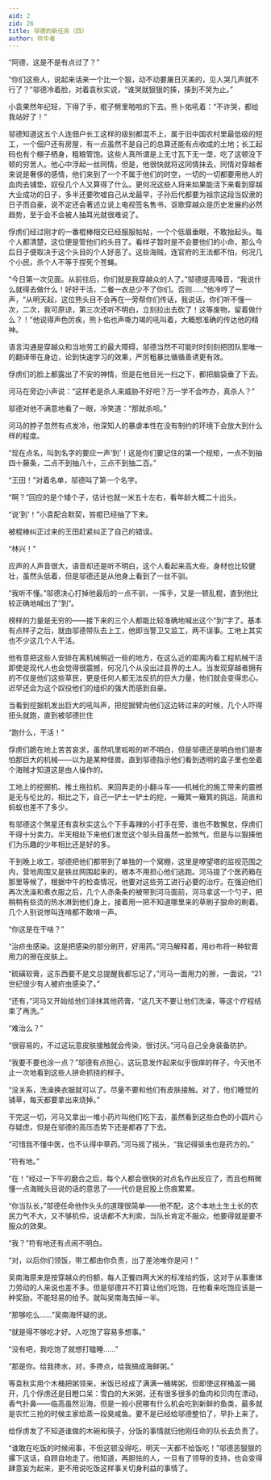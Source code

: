 ```yaml
---
aid: 2
zid: 26
title: 邬德的新任务（四）
author: 吹牛者
---
```


“阿德，这是不是有点过了？”

“你们这些人，说起来话来一个比一个狠，动不动要屠日灭美的，见人哭几声就不行了？”邬德冷着脸，对着袁秋实说，“谁哭就狠狠的揍，揍到不哭为止。”

小袁果然年纪轻，下得了手，棍子劈里啪啦的下去。熊卜佑吼着：“不许哭，都给我站好了！”

邬德知道这五个人连佃户长工这样的级别都混不上，属于旧中国农村里最低级的短工，一个佃户还有房屋，有一点虽然不是自己的总算还能有点收成的土地；长工起码也有个棚子栖身，粗粮管饱。这些人真所谓是上无寸瓦下无一垄，吃了这顿没下顿的穷苦人。他心中浮起一丝同情，但是，他很快就将这同情抹去，同情对穿越者来说是奢侈的感情，他们来到了一个不属于他们的时空，一切的一切都要用他人的血肉去铺垫，奴役几个人又算得了什么。更何况这些人将来如果能活下来看到穿越大业成功的日子，多半还要吹嘘自己从龙最早，子孙后代都要为祖宗这段当奴隶的日子而自豪，说不定还会著述立说上电视签名售书，讴歌穿越众是历史发展的必然趋势，至于会不会被人抽耳光就很难说了。

俘虏们经过刚才的一番棍棒相交已经服服帖帖，一个个低眉垂眼，不敢抬起头。每个人都清楚，这位便是管他们的头目了。看样子暂时是不会要他们的小命，那么今后日子便取决于这个头目的个人好恶了。这些海贼，连官府的王法都不怕，何况几个小民，杀个人不等于捏死个苍蝇。

“今日第一次见面。从前往后，你们就是我穿越众的人了。”邬德提高嗓音，“我说什么就得去做什么！好好干活，二餐一衣总少不了你们。否则……”他冷哼了一声，“从明天起，这位熊头目不会再在一旁帮你们传话，我说话，你们听不懂一次，二次，我可原谅，第三次还听不明白，立刻拉出去砍了！这等废物，留着做什么？！”他说得声色厉疾，熊卜佑也声嘶力竭的吼叫着，大概想准确的传达他的精神。

语言沟通是穿越众和当地劳工的最大障碍，邬德当然不可能时时刻刻把团队里唯一的翻译带在身边，论到快速学习的效果，严厉粗暴比循循善诱更有效。

俘虏们的脸上都露出了不安的神情，但是在他目光一扫之下，都把脑袋垂了下去。

河马在旁边小声说：“这样老是杀人来威胁不好吧？万一学不会咋办，真杀人？”

邬德对他不满意地看了一眼，冷笑道：“那就杀呗。”

河马的脖子忽然有点发冷，他深知人的暴虐本性在没有制约的环境下会放大到什么样的程度。

“现在点名，叫到名字的要应一声‘到’！这是你们要记住的第一个规矩，一点不到抽四十藤条，二点不到抽八十，三点不到抽二百。”

“王田！”对着名单，邬德叫了第一个名字。

“啊？”回应的是个矮个子，估计也就一米五十左右，看年龄大概二十出头。

“说‘到’！”小袁配合默契，笞棍已经抽了下来。

被棍棒纠正过来的王田赶紧纠正了自己的错误。

“林兴！”

应声的人声音很大，语音却还是听不明白，这个人看起来高大些，身材也比较健壮，虽然头低着，但是邬德还是从他身上看到了一丝不驯。

“我听不懂。”邬德决心打掉他最后的一点不驯，一挥手，又是一顿乱棍，直到他比较正确地喊出了“到”。

榜样的力量是无穷的——接下来的三个人都能比较准确地喊出这个“到”字了。基本有点样子之后，就由邬德带队去上工，他即当警卫又监工，两不误事。工地上其实也不少这几个人干活。

他有意把这些人安排在离机械稍近一些的地方，在这么近的距离内看工程机械干活即使是现代人也会觉得很震撼，何况几个从没出过县界的土人。当发现穿越者拥有的不仅是他们这些草民，更是任何人都无法反抗的巨大力量，他们就会变得忠心，迟早还会为这个奴役他们的组织的强大而感到自豪。

当看到挖掘机发出巨大的吼叫声，把挖掘臂向他们这边转过来的时候，几个人吓得扭头就跑，直到被邬德拦住

“跑什么，干活！”

俘虏们跪在地上苦苦哀求，虽然叽里呱啦的听不明白，但是邬德还是明白他们是害怕那巨大的机械——以为是某种怪兽。直到邬德指示他们看到透明的盒子里也坐着个海贼才知道这是由人操作的。

工地上的挖掘机、推土拖拉机、来回奔走的小翻斗车——机械化的施工带来的震撼是无与伦比的，相比之下，自己一铲土一铲土的挖，一簸箕一簸箕的挑运，简直和蚂蚁也差不了多少。

有邬德这个煞星还有袁秋实这么个下手毒辣的小打手在旁，谁也不敢懈怠，俘虏们干得十分卖力。半天相处下来他们发觉这个邬头目虽然一脸煞气，但是与以狠揍他们为乐趣的少年相比还是好的多。

干到晚上收工，邬德把他们都带到了单独的一个窝棚，这里是嘹望塔的监视范围之内，营地周围又是铁丝网围起来的，根本不用担心他们逃跑。河马提了个医药箱在那里等候了，根据中午的检查情况，他要对这些劳工进行必要的治疗。在强迫他们再次洗澡和煮衣服之后，几个人赤条条的被带到河马面前，河马拿这一个勺子，把稍稍有些烫的热水淋到他们身上，接着用一把不知道哪里来的草刷子狠命的刷着。几个人别说惨叫连啃都不敢啃一声。

“你这是在干啥？”

“治疥虫感染。这是把感染的部分刷开，好用药。”河马解释着，用纱布将一种软膏用力的擦在皮肤上。

“硫磺软膏，这东西要不是文总提醒我都忘记了，”河马一面用力的擦，一面说，“21 世纪很少有人被疥虫感染了。”

“还有，”河马又开始给他们涂抹其他药膏，“这几天不要让他们洗澡，等这个疗程结束了再洗。”

“难治么？”

“很容易的，不过这玩意皮肤接触就会传染，很讨厌。”河马自己全身装备防护。

“我要不要也涂一点？”邬德有点担心，这玩意发作起来似乎很痒的样子，今天他不止一次地看到这些人拼命抓挠的样子。

“没关系，洗澡换衣服就可以了。尽量不要和他们有皮肤接触。对了，他们睡觉的铺草，每天都要拿出来烧掉。”

干完这一切，河马又拿出一堆小药片叫他们吃下去，虽然看到这些白色的小圆片心存疑虑，但是在邬德的高压态势下还是都吞了下去。

“可惜我不懂中医，也不认得中草药。”河马摇了摇头，“我记得驱虫也是药方的。”

“符有地。”

“在！”经过一下午的磨合之后，每个人都会很快的对点名作出反应了，而且也稍微懂一点海贼头目说的话的意思了——代价是屁股上伤痕累累。

“你当队长，”邬德任命他作头头的道理很简单——他不配，这个本地土生土长的农民力气不大，又不够机伶，说话都不大利索，当队长肯定不服众，他要得就是要不服众的效果。

“我？”符有地还有点闹不明白。

“对，以后你们领饭，带工都由你负责，出了差池唯你是问！”

吴南海原来是按穿越众的份额，每人正餐四两大米的标准给的饭，这对于从事重体力劳动的人来说也差不多。但是邬德并不打算让他们吃饱，在他看来吃饱应该是一种奖励，不能轻易的给予。就叫吴南海去掉一半。

“那够吃么……”吴南海怀疑的说。

“就是得不够吃才好。人吃饱了容易多想事。”

“没有吧，我吃饱了就想打瞌睡……”

“那是你。给我搀水，对，多搀点，给我搞成海鲜粥。”

等袁秋实用个木桶把粥领来，米饭已经成了满满一桶稀粥，但即使这样桶盖一揭开，几个俘虏还是目瞪口呆：雪白的大米粥，还有很多很多的鱼肉和贝肉在漂动，香气扑鼻——临高虽然沿海，但是一般小民哪有什么机会吃到新鲜的鱼类，最多就是农忙三抢的时候主家给蒸一段臭咸鱼。要不是已经给邬德整怕了，早扑上来了。

给俘虏发了不知道谁做的木碗和筷子，分饭的事情就归他刚任命的队长去负责了。

“谁敢在吃饭的时候闹事，不但这顿没得吃，明天一天都不给饭吃！”邬德恶狠狠的撂下这话，自顾自地走了。他知道，再胆怯的人，一旦有了领导的支持，也会变得肆意妄为起来，更不用说吃饭这样事关切身利益的事情了。
